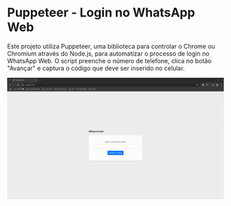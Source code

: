 # Puppeteer - Login no WhatsApp Web

Este projeto utiliza Puppeteer, uma biblioteca para controlar o Chrome ou Chromium através do Node.js, para automatizar o processo de login no WhatsApp Web. O script preenche o número de telefone, clica no botão "Avançar" e captura o código que deve ser inserido no celular.


<div style="display: flex; flex-wrap: wrap; gap: 10px;">
    <img src="/assets/whatscodegif.gif" alt="Menu" width="900">
</div>